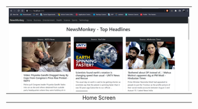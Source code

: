 
| ![](screen-shots/home.png) | 
| :--------------------------------: | 
|            Home Screen             |        

